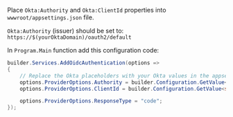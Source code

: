 Place `Okta:Authority` and `Okta:ClientId` properties into `wwwroot/appsettings.json` file. 

`Okta:Authority` (issuer) should be set to: `https://$(yourOktaDomain)/oauth2/default`

In `Program.Main` function add this configuration code:

```csharp
builder.Services.AddOidcAuthentication(options =>
{
    // Replace the Okta placeholders with your Okta values in the appsettings.json file.
    options.ProviderOptions.Authority = builder.Configuration.GetValue<string>("Okta:Authority");
    options.ProviderOptions.ClientId = builder.Configuration.GetValue<string>("Okta:ClientId");

    options.ProviderOptions.ResponseType = "code";
});
```
